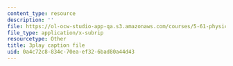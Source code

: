 ```yaml
---
content_type: resource
description: ''
file: https://ol-ocw-studio-app-qa.s3.amazonaws.com/courses/5-61-physical-chemistry-fall-2017/0a4c72c8834c70eaef326bad80a44d43_XxRjzphItU0.srt
file_type: application/x-subrip
resourcetype: Other
title: 3play caption file
uid: 0a4c72c8-834c-70ea-ef32-6bad80a44d43
---
```

